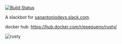 [![Build Status](https://github.com/epequeno/rusty/workflows/Rust/badge.svg)](https://github.com/epequeno/rusty/actions)

A slackbot for [sanantoniodevs.slack.com](https://sanantoniodevs.slack.com).

docker hub: https://hub.docker.com/r/epequeno/rusty/

![rusty](https://i.imgur.com/4Sl46Gpl.jpg)